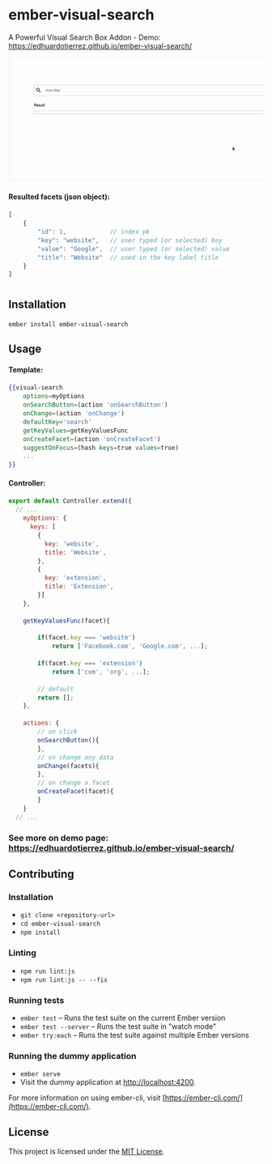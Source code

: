 ember-visual-search
==============================================================================

A Powerful Visual Search Box Addon - Demo: https://edhuardotierrez.github.io/ember-visual-search/

![](screenshot.gif)

#### Resulted facets (json object): 
```javascript
[
    {
        "id": 1,            // index pk
        "key": "website",   // user typed (or selected) key
        "value": "Google",  // user typed (or selected) value
        "title": "Website"  // used in the key label title
    }
]
```

# 
Installation
------------------------------------------------------------------------------

```
ember install ember-visual-search
```


Usage
------------------------------------------------------------------------------

#### Template:
```handlebars
{{visual-search
    options=myOptions
    onSearchButton=(action 'onSearchButton')
    onChange=(action 'onChange')
    defaultKey='search'
    getKeyValues=getKeyValuesFunc
    onCreateFacet=(action 'onCreateFacet')
    suggestOnFocus=(hash keys=true values=true)
    ... 
}}
```

#### Controller:
```javascript
export default Controller.extend({
  // ...
    myOptions: {
      keys: [
        {
          key: 'website',
          title: 'Website',
        },
        {
          key: 'extension',
          title: 'Extension',
        }]
    },

    getKeyValuesFunc(facet){

        if(facet.key === 'website')
            return ['Facebook.com', 'Google.com', ...];

        if(facet.key === 'extension')
            return ['com', 'org', ...];

        // default
        return [];
    },

    actions: {
        // on click
        onSearchButton(){ 
        },
        // on change any data
        onChange(facets){
        },
        // on change a facet
        onCreateFacet(facet){
        }
    }
  // ...
```

### See more on demo page: https://edhuardotierrez.github.io/ember-visual-search/


Contributing
------------------------------------------------------------------------------

### Installation

* `git clone <repository-url>`
* `cd ember-visual-search`
* `npm install`

### Linting

* `npm run lint:js`
* `npm run lint:js -- --fix`

### Running tests

* `ember test` – Runs the test suite on the current Ember version
* `ember test --server` – Runs the test suite in "watch mode"
* `ember try:each` – Runs the test suite against multiple Ember versions

### Running the dummy application

* `ember serve`
* Visit the dummy application at [http://localhost:4200](http://localhost:4200).

For more information on using ember-cli, visit [https://ember-cli.com/](https://ember-cli.com/).

License
------------------------------------------------------------------------------

This project is licensed under the [MIT License](LICENSE).

